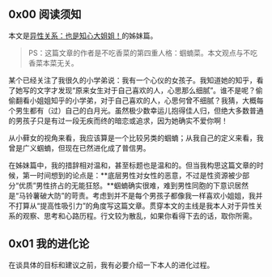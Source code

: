 ## 0x00 阅读须知

本文是[异性关系：也是知心大姐姐！](https://github.com/Anticorianderist/zhihu/blob/main/%E5%BC%82%E6%80%A7%E5%85%B3%E7%B3%BB/%E5%BC%82%E6%80%A7%E5%85%B3%E7%B3%BB%EF%BC%9A%E4%B9%9F%E6%98%AF%E7%9F%A5%E5%BF%83%E5%A4%A7%E5%A7%90%E5%A7%90%EF%BC%81.md)的姊妹篇。

> PS：这篇文章的作者是不吃香菜的第四重人格：蝈蝻菜。本文观点与不吃香菜本菜无关。

某个已经关注了我很久的小学弟说：我有一个心仪的女孩子。我知道她的知乎，看了她写的文字才发现“原来女生对于自己喜欢的人，心思那么细腻”。谁不是呢？偷偷翻看小姐姐知乎的小学弟，对于自己喜欢的人，心思何曾不细腻？我猜，大概每个男生都有（过）自己的白月光。虽然极少数幸运儿抱得佳人归，但绝大多数普通的男孩子只是有过一段无疾而终的暗恋或追求，因为她确实不爱你啊！

从小藓女的视角来看，我应该算是一个比较另类的蝈蝻；从我自己的定义来看，我曾是广义蝈蝻，但现在已然进化成了普信男。

在姊妹篇中，我的措辞相对温和，甚至标题也是温和的。但当我构思这篇文章的时候，第一时间想到的论点是：**底层男性对女性的恶意，不过是性资源被少部分“优质”男性挤占的无能狂怒。**蝈蝻确实很难，难到男性同胞的下意识居然是“马铃薯破大防”的苛责。考虑到并不是每个男孩子都像我一样喜欢小姐姐，我并不打算从“提高性吸引力”的角度写这篇文章。贯穿本文的主线是我本人对于异性关系的观察、思考和心路历程。行文较为散乱，如果你看得下去的话，取你所需。

## 0x01 我的进化论

在谈具体的目标和建议之前，我有必要介绍一下本人的进化过程。
